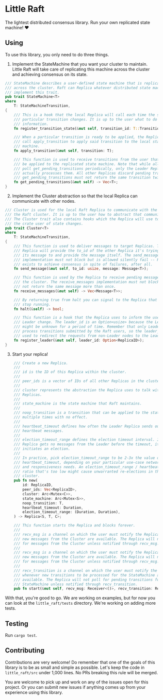 # Little Raft
The lightest distributed consensus library. Run your own replicated state machine! :heart:

## Using
To use this library, you only need to do three things.

1. Implement the StateMachine that you want your cluster to maintain. Little Raft will take care of replicating this machine across the cluster and achieving consensus on its state.
```rust
/// StateMachine describes a user-defined state machine that is replicated
/// across the cluster. Raft can Replica whatever distributed state machine can
/// implement this trait.
pub trait StateMachine<T>
where
    T: StateMachineTransition,
{
    /// This is a hook that the local Replica will call each time the state of a
    /// particular transition changes. It is up to the user what to do with that
    /// information.
    fn register_transition_state(&mut self, transition_id: T::TransitionID, state: TransitionState);

    /// When a particular transition is ready to be applied, the Replica will
    /// call apply_transition to apply said transition to the local state
    /// machine.
    fn apply_transition(&mut self, transition: T);

    /// This function is used to receive transitions from the user that need to
    /// be applied to the replicated state machine. Note that while all Replicas
    /// poll get_pending_transitions periodically, only the Leader Replica
    /// actually processes them. All other Replicas discard pending transitions.
    /// get_pending_transitions must not return the same transition twice.
    fn get_pending_transitions(&mut self) -> Vec<T>;
}
```

2. Implement the Cluster abstraction so that the local Replica can communicate with other nodes.
```rust
/// Cluster is used for the local Raft Replica to communicate with the rest of
/// the Raft cluster. It is up to the user how to abstract that communication.
/// The Cluster trait also contains hooks which the Replica will use to inform
/// the crate user of state changes.
pub trait Cluster<T>
where
    T: StateMachineTransition,
{
    /// This function is used to deliver messages to target Replicas. The
    /// Replica will provide the to_id of the other Replica it's trying to send
    /// its message to and provide the message itself. The send_message
    /// implementation must not block but is allowed silently fail -- Raft
    /// exists to achieve consensus in spite of failures, after all.
    fn send_message(&mut self, to_id: usize, message: Message<T>);

    /// This function is used by the Replica to receive pending messages from
    /// the cluster. The receive_messages implementation must not block and must
    /// not return the same message more than once.
    fn receive_messages(&mut self) -> Vec<Message<T>>;

    /// By returning true from halt you can signal to the Replica that it should
    /// stop running.
    fn halt(&self) -> bool;

    /// This function is a hook that the Replica uses to inform the user of the
    /// Leader change. The leader_id is an Option<usize> because the Leader
    /// might be unknown for a period of time. Remember that only Leaders can
    /// process transitions submitted by the Raft users, so the leader_id can be
    /// used to redirect the requests from non-Leader nodes to the Leader node.
    fn register_leader(&mut self, leader_id: Option<ReplicaID>);
}
```
3. Start your replica!
```rust
    /// Create a new Replica.
    ///
    /// id is the ID of this Replica within the cluster.
    ///
    /// peer_ids is a vector of IDs of all other Replicas in the cluster.
    ///
    /// cluster represents the abstraction the Replica uses to talk with other
    /// Replicas.
    ///
    /// state_machine is the state machine that Raft maintains.
    ///
    /// noop_transition is a transition that can be applied to the state machine
    /// multiple times with no effect.
    ///
    /// heartbeat_timeout defines how often the Leader Replica sends out
    /// heartbeat messages.
    ///
    /// election_timeout_range defines the election timeout interval. If the
    /// Replica gets no messages from the Leader before the timeout, it
    /// initiates an election.
    ///
    /// In practice, pick election_timeout_range to be 2-3x the value of
    /// heartbeat_timeout, depending on your particular use-case network latency
    /// and responsiveness needs. An election_timeout_range / heartbeat_timeout
    /// ratio that's too low might cause unwarranted re-elections in the
    /// cluster.
    pub fn new(
        id: ReplicaID,
        peer_ids: Vec<ReplicaID>,
        cluster: Arc<Mutex<C>>,
        state_machine: Arc<Mutex<S>>,
        noop_transition: T,
        heartbeat_timeout: Duration,
        election_timeout_range: (Duration, Duration),
    ) -> Replica<S, T, C>;

    /// This function starts the Replica and blocks forever.
    ///
    /// recv_msg is a channel on which the user must notify the Replica whenever
    /// new messages from the Cluster are available. The Replica will not poll
    /// for messages from the Cluster unless notified through recv_msg.
    ///
    /// recv_msg is a channel on which the user must notify the Replica whenever
    /// new messages from the Cluster are available. The Replica will not poll
    /// for messages from the Cluster unless notified through recv_msg.
    ///
    /// recv_transition is a channel on which the user must notify the Replica
    /// whenever new transitions to be processed for the StateMachine are
    /// available. The Replica will not poll for pending transitions for the
    /// StateMachine unless notified through recv_transition.
    pub fn start(&mut self, recv_msg: Receiver<()>, recv_transition: Receiver<()>);
```


With that, you're good to go. We are working on examples, but for now you can look at the `little_raft/tests` directory. We're working on adding more tests.


## Testing
Run `cargo test`.

## Contributing
Contributions are very welcome! Do remember that one of the goals of this library is to be as small and simple as possible. Let's keep the code in `little_raft/src` under 1,000 lines. No PRs breaking this rule will be merged.

You are welcome to pick up and work on any of the issues open for this project. Or you can submit new issues if anything comes up from your experience using this library.